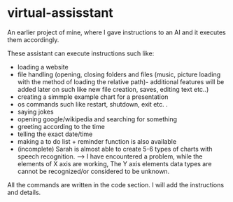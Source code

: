 # virtual-assisstant
An earlier project of mine, where I gave instructions to an AI and it executes them accordingly. 


These assistant can execute instructions such like:
- loading a website
- file handling (opening, closing folders and files (music, picture loading with the method of loading the relative path)- additional features will be added later on such like new file creation, saves, editing text etc..)
- creating a simmple example chart for a presentation
- os commands such like restart, shutdown, exit etc. .
- saying jokes
- opening google/wikipedia and searching for something
- greeting according to the time 
- telling the exact date/time
- making a to do list + reminder function is also available
- (incomplete) Sarah is almost able to create 5-6 types of charts with speech recognition. --> I have encountered a problem, while the elements of X axis are working, 
The Y axis elements data types are cannot be recognized/or considered to be unknown. 

All the commands are written in the code section. I will add the instructions and details.
